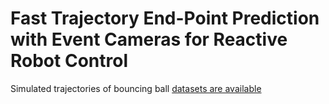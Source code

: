 # Fast Trajectory End-Point Prediction with Event Cameras for Reactive Robot Control

Simulated trajectories of bouncing ball [datasets are available](https://zenodo.org/record/7821933)
